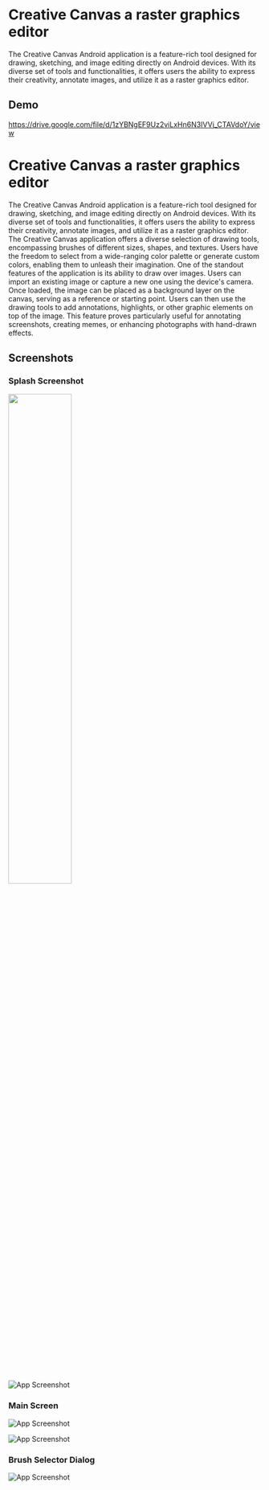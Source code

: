 
# Creative Canvas a raster graphics editor

The Creative Canvas Android application is a feature-rich tool designed for drawing, sketching, and image editing directly on Android devices. With its diverse set of tools and functionalities, it offers users the ability to express their creativity, annotate images, and utilize it as a raster graphics editor.


## Demo

https://drive.google.com/file/d/1zYBNgEF9Uz2viLxHn6N3IVVj_CTAVdoY/view

# Creative Canvas a raster graphics editor

The Creative Canvas Android application is a feature-rich tool designed for drawing, sketching, and image editing directly on Android devices. With its diverse set of tools and functionalities, it offers users the ability to express their creativity, annotate images, and utilize it as a raster graphics editor.<br>
The Creative Canvas application offers a diverse selection of drawing tools, encompassing brushes of different sizes, shapes, and textures. Users have the freedom to select from a wide-ranging color palette or generate custom colors, enabling them to unleash their imagination.
One of the standout features of the application is its ability to draw over images. Users can import an existing image or capture a new one using the device's camera. Once loaded, the image can be placed as a background layer on the canvas, serving as a reference or starting point. Users can then use the drawing tools to add annotations, highlights, or other graphic elements on top of the image. This feature proves particularly useful for annotating screenshots, creating memes, or enhancing photographs with hand-drawn effects.


## Screenshots

### Splash Screenshot
<img src="https://user-images.githubusercontent.com/16319829/81180309-2b51f000-8fee-11ea-8a78-ddfe8c3412a7.png" width=50% height=50%>

![App Screenshot](https://github.com/sahidrajaansari/Creative-Canvas/blob/main/three.jpg?raw=true)

### Main Screen


![App Screenshot](https://github.com/sahidrajaansari/Creative-Canvas/blob/main/four.jpg?raw=true)


![App Screenshot](https://github.com/sahidrajaansari/Creative-Canvas/blob/main/two.jpg?raw=true)

### Brush Selector Dialog

![App Screenshot](https://github.com/sahidrajaansari/Creative-Canvas/blob/main/one.jpg?raw=true)

